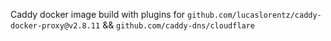 Caddy docker image build with plugins for `github.com/lucaslorentz/caddy-docker-proxy@v2.8.11` && `github.com/caddy-dns/cloudflare`